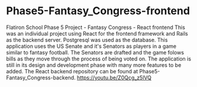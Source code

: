 # Phase5-Fantasy_Congress-frontend
Flatiron School Phase 5 Project - Fantasy Congress - React frontend
This was an individual project using React for the frontend framework and Rails as the backend server. Postgresql was used as the database. This application uses the US Senate and it's Senators as players in a game similar to fantasy football. The Senators are drafted and the game folows bills as they move through the process of being voted on. The application is still in its design and development phase with many more features to be added. The React backend repository can be found at Phase5-Fantasy_Congress-backend. https://youtu.be/Z0Qcg_z5lVQ
